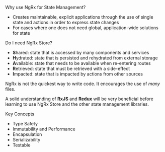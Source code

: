 Why use NgRx for State Management?

- Creates maintainable, explicit applications through the use of single state and actions in order to express state changes
- For cases where one does not need global, application-wide solutions for state

Do I need NgRx Store?

- **S**hared: state that is accessed by many components and services
- **H**ydrated: state that is persisted and rehydrated from external storage
- **A**vailable: state that needs to be available when re-entering routes
- **R**etrieved: state that must be retrieved with a side-effect
- **I**mpacted: state that is impacted by actions from other sources

NgRx is not the quickest way to write code. It encourages the use of _many_ files.

A solid understanding of **RxJS** and **Redux** will be very beneficial before learning to use NgRx Store and the other state management libraries.

Key Concepts

- Type Safety
- Immutability and Performance
- Encapsulation
- Serializability
- Testable

